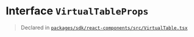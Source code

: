 # Interface `VirtualTableProps`
> Declared in [`packages/sdk/react-components/src/VirtualTable.tsx`](.)
